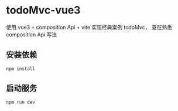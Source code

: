 # todoMvc-vue3

使用 vue3 + composition Api + vite 实现经典案例 todoMvc，
意在熟悉 composition Api 写法

## 安装依赖

```
npm install
```

## 启动服务

```
npm run dev
```
